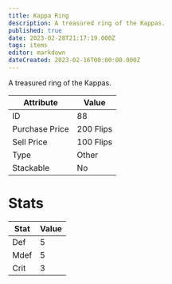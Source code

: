 ```yaml
---
title: Kappa Ring
description: A treasured ring of the Kappas.
published: true
date: 2023-02-28T21:17:19.000Z
tags: items
editor: markdown
dateCreated: 2023-02-16T00:00:00.000Z
---
```


A treasured ring of the Kappas.

|Attribute|Value|
|-|-|
|ID|88|
|Purchase Price|200 Flips|
|Sell Price|100 Flips|
|Type|Other|
|Stackable|No|

# Stats
|Stat|Value|
|-|-|
|Def|5|
|Mdef|5|
|Crit|3|
